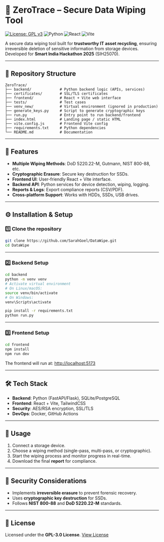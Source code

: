 # 🔐 ZeroTrace – Secure Data Wiping Tool

[![License: GPL v3](https://img.shields.io/badge/License-GPLv3-blue.svg)](https://www.gnu.org/licenses/gpl-3.0)
![Python](https://img.shields.io/badge/Python-3.11-blue)
![React](https://img.shields.io/badge/React-18.2.0-blue)
![Vite](https://img.shields.io/badge/Vite-4.4.9-green)

A secure data wiping tool built for **trustworthy IT asset recycling**, ensuring irreversible deletion of sensitive information from storage devices. Developed for **Smart India Hackathon 2025** (SIH25070).

---

## 📂 Repository Structure

```
ZeroTrace/
├── backend/             # Python backend logic (APIs, services)
├── certificates/        # SSL/TLS certificates
├── frontend/            # React + Vite web interface
├── tests/               # Test cases
├── venv_new/            # Virtual environment (ignored in production)
├── generate_keys.py     # Script to generate cryptographic keys
├── run.py               # Entry point to run backend/frontend
├── index.html           # Landing page / static HTML
├── vite.config.js       # Frontend Vite config
├── requirements.txt     # Python dependencies
└── README.md            # Documentation
```

---

## 🚀 Features

* **Multiple Wiping Methods**: DoD 5220.22-M, Gutmann, NIST 800-88, etc.
* **Cryptographic Erasure**: Secure key destruction for SSDs.
* **Frontend UI**: User-friendly React + Vite interface.
* **Backend API**: Python services for device detection, wiping, logging.
* **Reports & Logs**: Export compliance reports (CSV/PDF).
* **Cross-platform Support**: Works with HDDs, SSDs, USB drives.

---

## ⚙️ Installation & Setup

### 1️⃣ Clone the repository

```bash
git clone https://github.com/SarahGoel/DataWipe.git
cd DataWipe
```

---

### 2️⃣ Backend Setup

```bash
cd backend
python -m venv venv
# Activate virtual environment
# On Linux/macOS:
source venv/bin/activate
# On Windows:
venv\Scripts\activate

pip install -r requirements.txt
python run.py
```

---

### 3️⃣ Frontend Setup

```bash
cd frontend
npm install
npm run dev
```

The frontend will run at: [http://localhost:5173](http://localhost:5173)

---

## 🛠️ Tech Stack

* **Backend**: Python (FastAPI/Flask), SQLite/PostgreSQL
* **Frontend**: React + Vite, TailwindCSS
* **Security**: AES/RSA encryption, SSL/TLS
* **DevOps**: Docker, GitHub Actions

---

## 📜 Usage

1. Connect a storage device.
2. Choose a wiping method (single-pass, multi-pass, or cryptographic).
3. Start the wiping process and monitor progress in real-time.
4. Download the final **report** for compliance.

---

## 🔐 Security Considerations

* Implements **irreversible erasure** to prevent forensic recovery.
* Uses **cryptographic key destruction** for SSDs.
* Follows **NIST 800-88** and **DoD 5220.22-M** standards.

---

## 📄 License

Licensed under the **GPL-3.0 License**.
[View License](https://github.com/SarahGoel/ZeroTrace?tab=GPL-3.0-1-ov-file)
